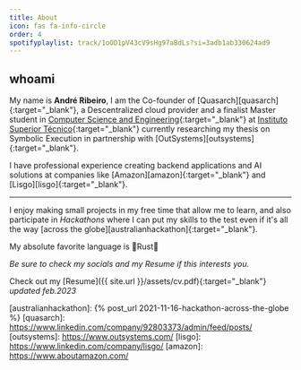 ```yaml
---
title: About
icon: fas fa-info-circle
order: 4
spotifyplaylist: track/1oOD1pV43cV9sHg97aBdLs?si=3adb1ab330624ad9
---
```


## whoami

My name is **André Ribeiro**, I am the Co-founder of [Quasarch][quasarch]{:target="_blank"}, a Descentralized cloud provider and a finalist Master student in [Computer Science and Engineering][masters]{:target="_blank"} at [Instituto Superior Técnico][tecnico]{:target="_blank"} currently researching my thesis on Symbolic Execution in partnership with [OutSystems][outsystems]{:target="_blank"}. 

I have professional experience creating backend applications and AI solutions at companies like [Amazon][amazon]{:target="_blank"} and [Lisgo][lisgo]{:target="_blank"}.

***
I enjoy making small projects in my free time that allow me to learn, and also participate in *Hackathons* where I can put my skills to the test even if it's all the way [across the globe][australianhackathon]{:target="_blank"}.

My absolute favorite language is 🦀Rust🦀

*Be sure to check my socials and my Resume if this interests you.*

Check out my [Resume]({{ site.url }}/assets/cv.pdf){:target="_blank"} *updated feb.2023*


[tecnico]: https://tecnico.ulisboa.pt/en/
[masters]: https://fenix.tecnico.ulisboa.pt/cursos/meic-a
[australianhackathon]: {% post_url 2021-11-16-hackathon-across-the-globe %}
[quasarch]: https://www.linkedin.com/company/92803373/admin/feed/posts/
[outsystems]: https://www.outsystems.com/
[lisgo]: https://www.linkedin.com/company/lisgo/
[amazon]: https://www.aboutamazon.com/
